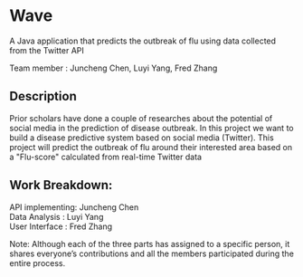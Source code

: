 # Wave

A Java application that predicts the outbreak of flu using data collected from the Twitter API

Team member : Juncheng Chen, Luyi Yang, Fred Zhang

## Description

Prior scholars have done a couple of researches about the potential of social media in the prediction of disease outbreak. In this project we want to build a disease predictive system based on social media (Twitter). This project will predict the outbreak of flu around their interested area based on a "Flu-score" calculated from real-time Twitter data

## Work Breakdown:

API implementing: Juncheng Chen\
Data Analysis   : Luyi Yang\
User Interface  : Fred Zhang

Note: Although each of the three parts has assigned to a specific person, it shares everyone’s contributions and all the members participated during the entire process. 
